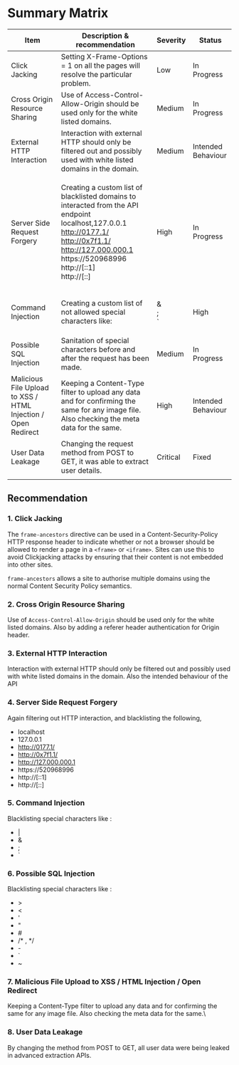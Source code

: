 # Summary Matrix

| **Item**                                                      | **Description & recommendation**                                                                                                                                                                                                 | **Severity** | **Status**         |
| ------------------------------------------------------------- | -------------------------------------------------------------------------------------------------------------------------------------------------------------------------------------------------------------------------------- | ------------ | ------------------ |
| Click Jacking                                                 | Setting X-Frame-Options = 1 on all the pages will resolve the particular problem.                                                                                                                                                | Low          | In Progress        |
| Cross Origin Resource Sharing                                 | Use of Access-Control-Allow-Origin should be used only for the white listed domains.                                                                                                                                             | Medium       | In Progress        |
| External HTTP Interaction                                     | Interaction with external HTTP should only be filtered out and possibly used with white listed domains in the domain.                                                                                                            | Medium       | Intended Behaviour |
| Server Side Request Forgery                                   | <p>Creating a custom list of blacklisted domains to interacted from the API endpoint<br>localhost,127.0.0.1<br>http://0177.1/<br>http://0x7f1.1/<br>http://127.000.000.1<br>https://520968996<br>http://[::1]<br>http://[::]</p> | High         | In Progress        |
| Command Injection                                             | <p>Creating a custom list of not allowed special characters like:<br>|<br>&#x26;<br>;<br>`</p>                                                                                                                                   | High         | In Progress        |
| Possible SQL Injection                                        | Sanitation of special characters before and after the request has been made.                                                                                                                                                     | Medium       | In Progress        |
| Malicious File Upload to XSS / HTML Injection / Open Redirect | Keeping a Content-Type filter to upload any data and for confirming the same for any image file. Also checking the meta data for the same.                                                                                       | High         | Intended Behaviour |
| User Data Leakage                                             | Changing the request method from POST to GET, it was able to extract user details.                                                                                                                                               | Critical     | Fixed              |
|                                                               |                                                                                                                                                                                                                                  |              |                    |

## Recommendation&#x20;

### 1. Click Jacking&#x20;

The `frame-ancestors` directive can be used in a Content-Security-Policy HTTP response header to indicate whether or not a browser should be allowed to render a page in a `<frame>` or `<iframe>`. Sites can use this to avoid Clickjacking attacks by ensuring that their content is not embedded into other sites.

`frame-ancestors` allows a site to authorise multiple domains using the normal Content Security Policy semantics.

### 2. Cross Origin Resource Sharing&#x20;

Use of `Access-Control-Allow-Origin` should  be used only for the white listed domains. Also by adding a referer header authentication for Origin header.

### 3. External HTTP Interaction

Interaction with external HTTP should only be filtered out and possibly used with white listed domains in the domain. Also the intended behaviour of the API&#x20;

### 4. Server Side Request Forgery&#x20;

Again filtering out HTTP interaction, and blacklisting the following,

* localhost
* 127.0.0.1
* http://0177.1/
* http://0x7f1.1/
* http://127.000.000.1
* https://520968996
* http://\[::1]&#x20;
* http://\[::]

### 5. Command Injection&#x20;

Blacklisting special characters like :

* |
* &
* ;
* \`

### 6. Possible SQL Injection

Blacklisting special characters like :

* \>
* <
* '
* "
* \#
* /\* , \*/
* \-
* \`
* \~

### 7. Malicious File Upload to XSS / HTML Injection / Open Redirect

Keeping a Content-Type filter to upload any data and for confirming the same for any image file. Also checking the meta data for the same.\




### 8. User Data Leakage

By changing the method from POST to GET, all user data were being leaked in advanced extraction APIs.

###

